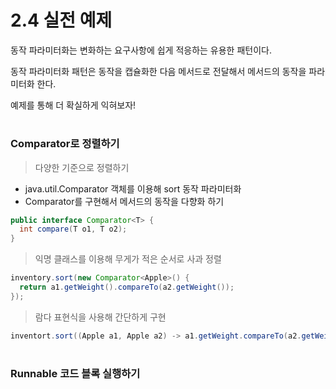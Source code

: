 # 2.4 실전 예제

동작 파라미터화는 변화하는 요구사항에 쉽게 적응하는 유용한 패턴이다.  

동작 파라미터화 패턴은 동작을 캡슐화한 다음 메서드로 전달해서 메서드의 동작을 파라미터화 한다.  

예제를 통해 더 확실하게 익혀보자!  

#
### Comparator로 정렬하기
> 다양한 기준으로 정렬하기  

- java.util.Comparator 객체를 이용해 sort 동작 파라미터화
- Comparator를 구현해서 메서드의 동작을 다향화 하기

```java
public interface Comparator<T> {
  int compare(T o1, T o2);
}
```

> 익명 클래스를 이용해 무게가 적은 순서로 사과 정렬

```java
inventory.sort(new Comparator<Apple>() {
  return a1.getWeight().compareTo(a2.getWeight());
});

```

> 람다 표현식을 사용해 간단하게 구현

```java
inventort.sort((Apple a1, Apple a2) -> a1.getWeight.compareTo(a2.getWeight()));
```

#
### Runnable 코드 블록 실행하기
